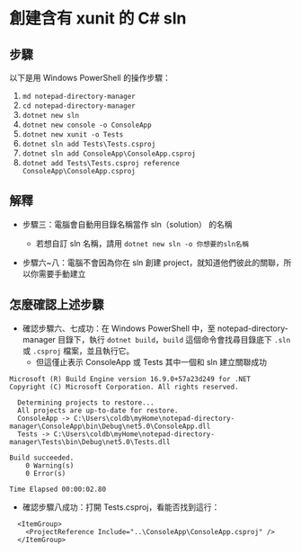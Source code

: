 # 創建含有 xunit 的 C# sln

## 步驟

以下是用 Windows PowerShell 的操作步驟：

1. `md notepad-directory-manager`
2. `cd notepad-directory-manager`
3. `dotnet new sln`
4. `dotnet new console -o ConsoleApp`
5. `dotnet new xunit -o Tests`
6. `dotnet sln add Tests\Tests.csproj`
7. `dotnet sln add ConsoleApp\ConsoleApp.csproj`
8. `dotnet add Tests\Tests.csproj reference ConsoleApp\ConsoleApp.csproj`

## 解釋

* 步驟三：電腦會自動用目錄名稱當作 sln（solution） 的名稱
  * 若想自訂 sln 名稱，請用 `dotnet new sln -o 你想要的sln名稱`

* 步驟六~八：電腦不會因為你在 sln 創建 project，就知道他們彼此的關聯，所以你需要手動建立

## 怎麼確認上述步驟

* 確認步驟六、七成功：在 Windows PowerShell 中，至 notepad-directory-manager 目錄下，執行 `dotnet build`，`build` 這個命令會找尋目錄底下 `.sln` 或 `.csproj` 檔案，並且執行它。
  * 但這僅止表示 ConsoleApp 或 Tests 其中一個和 sln 建立關聯成功

```
Microsoft (R) Build Engine version 16.9.0+57a23d249 for .NET
Copyright (C) Microsoft Corporation. All rights reserved.

  Determining projects to restore...
  All projects are up-to-date for restore.
  ConsoleApp -> C:\Users\coldb\myHome\notepad-directory-manager\ConsoleApp\bin\Debug\net5.0\ConsoleApp.dll
  Tests -> C:\Users\coldb\myHome\notepad-directory-manager\Tests\bin\Debug\net5.0\Tests.dll

Build succeeded.
    0 Warning(s)
    0 Error(s)

Time Elapsed 00:00:02.80
```

* 確認步驟八成功：打開 Tests.csproj，看能否找到這行：

```
  <ItemGroup>
    <ProjectReference Include="..\ConsoleApp\ConsoleApp.csproj" />
  </ItemGroup>
```